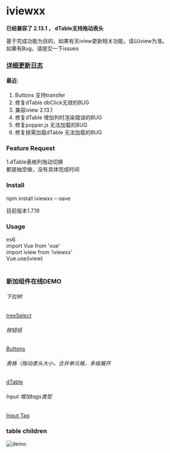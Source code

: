 # iviewxx
**已经兼容了 2.13.1 ， dTable支持拖动表头**   <br />


基于完成功能为目的，如果有天iview更新相关功能，请以iview为准。 <br />
如果有Bug，请提交一下issues <br />

### [详细更新日志](https://blog.deancheng.com/2018/04/11/iviewxx20180411/)
#### 最近:
1. Buttons 支持transfer
2. 修复dTable dbClick无效的BUG
3. 兼容iview 2.13.1
4. 修复dTable 增加列时渲染错误的BUG
5. 修复popper.js 无法加载的BUG
6. 修复按需加载dTable 无法加载的BUG



###  Feature Request
1.dTable表格列拖动切换 <br />
都是抽空做，没有具体完成时间

### Install
npm install iviewxx --save<br />

目前版本1.7.19

### Usage
es6<br />
import Vue from 'vue'<br />
import iview from 'iviewxx'<br />
Vue.use(iview)<br /><br />


### 新加组件在线DEMO

###### 下拉树
[treeSelect](http://iviewxx.deancheng.com/#/treeSelect)

###### 按钮组
[Buttons](http://iviewxx.deancheng.com/#/buttons)

###### 表格（拖动表头大小，合并单元格，多级展开
[dTable](http://iviewxx.deancheng.com/#/dTable)

###### Input 增加tags类型
[Input Tag](http://iviewxx.deancheng.com/#/input)



### table children
![demo](http://7xjfvt.com1.z0.glb.clouddn.com/123.png?123)
<br /><br />














